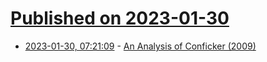 # [Published on 2023-01-30](index.md)

* [2023-01-30, 07:21:09](https://news.ycombinator.com/item?id=34576799) - [An Analysis of Conficker (2009)](http://www.csl.sri.com/users/vinod/papers/Conficker/)
